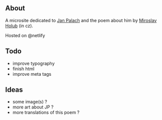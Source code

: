 ## About
A microsite dedicated to [Jan Palach](https://en.wikipedia.org/wiki/Jan_Palach) and the poem about him by [Miroslav Holub](https://en.wikipedia.org/wiki/Miroslav_Holub) (in cz).

Hosted on @netlify

## Todo
- improve typography
- finish html
- improve meta tags

## Ideas
- some image(s) ?
- more art about JP ?
- more translations of this poem ?

